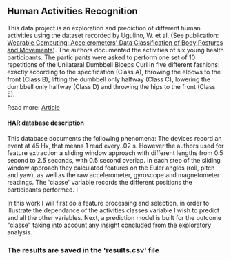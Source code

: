 ## Human Activities Recognition

This data project is an exploration and prediction of different human activities using the dataset recorded by Ugulino, W. et al. (See publication:  [Wearable Computing: Accelerometers' Data Classification of Body Postures and Movements](http://groupware.les.inf.puc-rio.br/har)).
The authors documented the activities of six young health participants. The participants were asked to perform one set of 10 repetitions of the Unilateral Dumbbell Biceps Curl in five different fashions: exactly according to the specification (Class A), throwing the elbows to the front (Class B), lifting the dumbbell only halfway (Class C), lowering the dumbbell only halfway (Class D) and throwing the hips to the front (Class E).

Read more: [Article](http://groupware.les.inf.puc-rio.br/har#ixzz4nIbNef8f)

#### HAR database description

This database documents the following phenomena:
The devices record an event at 45 Hx, that means 1 read every .02 s. However the authors used for feature extraction a sliding window approach with different lengths from 0.5 second to 2.5 seconds, with 0.5 second overlap. In each step of the sliding window approach they calculated features on the Euler angles (roll, pitch and yaw), as well as the raw accelerometer, gyroscope and magnetometer readings. The 'classe' variable records the different positions the participants performed. I 

In this work I will first do a feature processing and selection, in order to illustrate the dependance of the activities classes variable I wish to predict and all the other variables. Next, a prediction model is built for the outcome "classe" taking into account any insight concluded from the exploratory analysis.

### The results are saved in the 'results.csv' file
